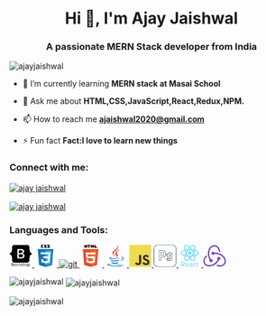 <h1 align="center">Hi 👋, I'm Ajay Jaishwal</h1>
<h3 align="center">A passionate MERN Stack developer from India</h3>

<p align="left"> <img src="https://komarev.com/ghpvc/?username=ajayjaishwal&label=Profile%20views&color=0e75b6&style=flat" alt="ajayjaishwal" /> </p>

- 🌱 I’m currently learning **MERN stack at Masai School**

- 💬 Ask me about **HTML,CSS,JavaScript,React,Redux,NPM.**

- 📫 How to reach me **ajaishwal2020@gmail.com**

- ⚡ Fun fact **Fact:I love to learn new things**

<h3 align="left">Connect with me:</h3>
<p align="left">
<a href="https://www.linkedin.com/in/ajay-jaishwal-b2971715b/" target="blank"><img align="center" src="https://raw.githubusercontent.com/rahuldkjain/github-profile-readme-generator/master/src/images/icons/Social/linked-in-alt.svg" alt="ajay jaishwal" height="30" width="40" /></a>
</p>
<p align="left">
<a href="https://658420babd2a38e15ddf1037--poetic-mandazi-a5d74f.netlify.app/" target="blank"><img align="center" src="https://raw.githubusercontent.com/rahuldkjain/github-profile-readme-generator/master/src/images/icons/Social/linked-in-alt.svg" alt="ajay jaishwal" height="30" width="40" /></a>
</p>

<h3 align="left">Languages and Tools:</h3>
<p align="left"> <a href="https://getbootstrap.com" target="_blank" rel="noreferrer"> <img src="https://raw.githubusercontent.com/devicons/devicon/master/icons/bootstrap/bootstrap-plain-wordmark.svg" alt="bootstrap" width="40" height="40"/> </a> <a href="https://www.w3schools.com/css/" target="_blank" rel="noreferrer"> <img src="https://raw.githubusercontent.com/devicons/devicon/master/icons/css3/css3-original-wordmark.svg" alt="css3" width="40" height="40"/> </a> <a href="https://git-scm.com/" target="_blank" rel="noreferrer"> <img src="https://www.vectorlogo.zone/logos/git-scm/git-scm-icon.svg" alt="git" width="40" height="40"/> </a> <a href="https://www.w3.org/html/" target="_blank" rel="noreferrer"> <img src="https://raw.githubusercontent.com/devicons/devicon/master/icons/html5/html5-original-wordmark.svg" alt="html5" width="40" height="40"/> </a> <a href="https://www.java.com" target="_blank" rel="noreferrer"> <img src="https://raw.githubusercontent.com/devicons/devicon/master/icons/java/java-original.svg" alt="java" width="40" height="40"/> </a> <a href="https://developer.mozilla.org/en-US/docs/Web/JavaScript" target="_blank" rel="noreferrer"> <img src="https://raw.githubusercontent.com/devicons/devicon/master/icons/javascript/javascript-original.svg" alt="javascript" width="40" height="40"/> </a> <a href="https://www.photoshop.com/en" target="_blank" rel="noreferrer"> <img src="https://raw.githubusercontent.com/devicons/devicon/master/icons/photoshop/photoshop-line.svg" alt="photoshop" width="40" height="40"/> </a> <a href="https://reactjs.org/" target="_blank" rel="noreferrer"> <img src="https://raw.githubusercontent.com/devicons/devicon/master/icons/react/react-original-wordmark.svg" alt="react" width="40" height="40"/> </a> <a href="https://redux.js.org" target="_blank" rel="noreferrer"> <img src="https://raw.githubusercontent.com/devicons/devicon/master/icons/redux/redux-original.svg" alt="redux" width="40" height="40"/> </a> </p>

<p><img align="left" src="https://github-readme-stats.vercel.app/api/top-langs?username=ajayjaishwal&show_icons=true&locale=en&layout=compact" alt="ajayjaishwal" /></p>

<p>&nbsp;<img align="center" src="https://github-readme-stats.vercel.app/api?username=ajayjaishwal&show_icons=true&locale=en" alt="ajayjaishwal" /></p>

<p><img align="center" src="https://github-readme-streak-stats.herokuapp.com/?user=ajayjaishwal&" alt="ajayjaishwal" /></p>

